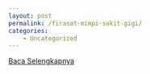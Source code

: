 ```yaml
---
layout: post
permalink: /firasat-mimpi-sakit-gigi/
categories:
    - Uncategorized
---
```


[Baca Selengkapnya](/04)